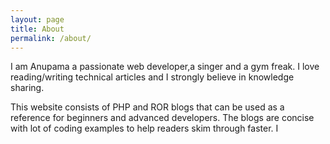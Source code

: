 ```yaml
---
layout: page
title: About
permalink: /about/
---
```


I am Anupama a passionate web developer,a singer and a gym freak. I love reading/writing technical articles and I strongly believe in knowledge sharing.

This website consists of PHP and ROR blogs that can be used as a reference for beginners and advanced developers. The blogs are concise with lot of coding examples to help readers skim through faster. I 
